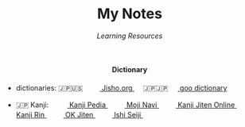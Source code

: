 <h1 align="center">My Notes</h1>
<p align="center"><i>Learning Resources</i></p>

<br>



<h4 align="center">Dictionary</h4> 

* dictionaries:
🇯🇵🇺🇸 &emsp;<img height="16" width="16" src="http://proxy.duckduckgo.com/ip3/jisho.org.ico">[ Jisho.org ](https://jisho.org)&emsp;
🇯🇵🇯🇵 <img height="16" width="16" src="http://proxy.duckduckgo.com/ip3/dictionary.goo.ne.jp.ico">[ goo dictionary ](https://dictionary.goo.ne.jp/jn/)

* 🇯🇵 Kanji: &emsp; 
<img height="16" width="16" src="http://proxy.duckduckgo.com/ip3/www.kanjipedia.jp.ico">[ Kanji Pedia ](https://www.kanjipedia.jp/)&emsp;
<img height="16" width="16" src="http://proxy.duckduckgo.com/ip3/mojinavi.com.ico">[ Moji Navi ](https://mojinavi.com/)&emsp;
<img height="16" width="16" src="http://proxy.duckduckgo.com/ip3/kanji.jitenon.jp.ico">[ Kanji Jiten Online ](https://kanji.jitenon.jp)&emsp; 
<img height="16" width="16" src="http://proxy.duckduckgo.com/ip3/ksbookshelf.com.ico">[ Kanji Rin ](http://ksbookshelf.com/DW/Kanjirin/index.html#kanjirin)&emsp; 
<img height="16" width="16" src="http://proxy.duckduckgo.com/ip3/okmagazine.com.ico">[ OK Jiten ](http://okjiten.jp)&emsp; 
<img height="16" width="16" src="http://proxy.duckduckgo.com/ip3//blog.goo.ne.jp.ico">[ Ishi Seiji ](https://blog.goo.ne.jp/ishiseiji)&emsp; 
